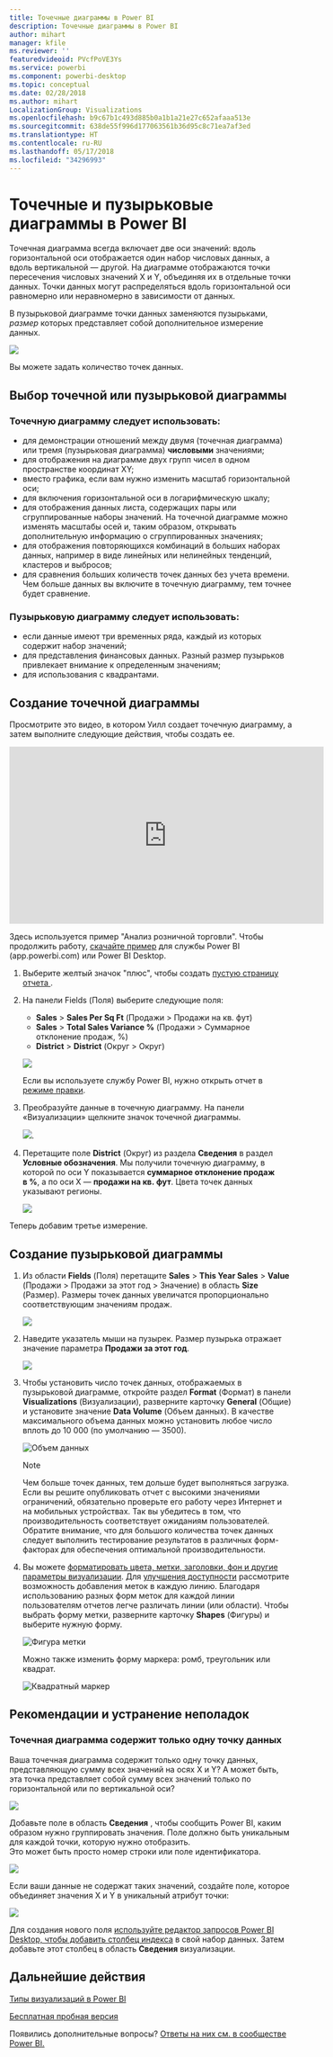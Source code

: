 ```yaml
---
title: Точечные диаграммы в Power BI
description: Точечные диаграммы в Power BI
author: mihart
manager: kfile
ms.reviewer: ''
featuredvideoid: PVcfPoVE3Ys
ms.service: powerbi
ms.component: powerbi-desktop
ms.topic: conceptual
ms.date: 02/28/2018
ms.author: mihart
LocalizationGroup: Visualizations
ms.openlocfilehash: b9c67b1c493d885b0a1b1a21e27c652afaaa513e
ms.sourcegitcommit: 638de55f996d177063561b36d95c8c71ea7af3ed
ms.translationtype: HT
ms.contentlocale: ru-RU
ms.lasthandoff: 05/17/2018
ms.locfileid: "34296993"
---
```

# <a name="scatter-charts-and-bubble-charts-in-power-bi"></a>Точечные и пузырьковые диаграммы в Power BI
Точечная диаграмма всегда включает две оси значений: вдоль горизонтальной оси отображается один набор числовых данных, а вдоль вертикальной — другой. На диаграмме отображаются точки пересечения числовых значений X и Y, объединяя их в отдельные точки данных. Точки данных могут распределяться вдоль горизонтальной оси равномерно или неравномерно в зависимости от данных.

В пузырьковой диаграмме точки данных заменяются пузырьками, *размер* которых представляет собой дополнительное измерение данных.

![](media/power-bi-visualization-scatter/power-bi-bubble-chart.png)

Вы можете задать количество точек данных.  

## <a name="when-to-use-a-scatter-chart-or-bubble-chart"></a>Выбор точечной или пузырьковой диаграммы
### <a name="scatter-charts-are-a-great-choice"></a>Точечную диаграмму следует использовать:
* для демонстрации отношений между двумя (точечная диаграмма) или тремя (пузырьковая диаграмма) **числовыми** значениями;
* для отображения на диаграмме двух групп чисел в одном пространстве координат XY;
* вместо графика, если вам нужно изменить масштаб горизонтальной оси;    
* для включения горизонтальной оси в логарифмическую шкалу;
* для отображения данных листа, содержащих пары или сгруппированные наборы значений. На точечной диаграмме можно изменять масштабы осей и, таким образом, открывать дополнительную информацию о сгруппированных значениях;
* для отображения повторяющихся комбинаций в больших наборах данных, например в виде линейных или нелинейных тенденций, кластеров и выбросов;
* для сравнения больших количеств точек данных без учета времени.  Чем больше данных вы включите в точечную диаграмму, тем точнее будет сравнение.

### <a name="bubble-charts-are-a-great-choice"></a>Пузырьковую диаграмму следует использовать:
* если данные имеют три временных ряда, каждый из которых содержит набор значений;
* для представления финансовых данных.  Разный размер пузырьков привлекает внимание к определенным значениям;
* для использования с квадрантами.

## <a name="create-a-scatter-chart"></a>Создание точечной диаграммы
Просмотрите это видео, в котором Уилл создает точечную диаграмму, а затем выполните следующие действия, чтобы создать ее.

<iframe width="560" height="315" src="https://www.youtube.com/embed/PVcfPoVE3Ys?list=PL1N57mwBHtN0JFoKSR0n-tBkUJHeMP2cP" frameborder="0" allowfullscreen></iframe>


Здесь используется пример "Анализ розничной торговли". Чтобы продолжить работу, [скачайте пример](sample-datasets.md) для службы Power BI (app.powerbi.com) или Power BI Desktop.   

1. Выберите желтый значок "плюс", чтобы создать [пустую страницу отчета ](power-bi-report-add-page.md).
 
2. На панели Fields (Поля) выберите следующие поля:
   - **Sales** > **Sales Per Sq Ft** (Продажи > Продажи на кв. фут)
   - **Sales** > **Total Sales Variance %** (Продажи > Суммарное отклонение продаж, %)
   - **District** > **District** (Округ > Округ)

    ![](media/power-bi-visualization-scatter/power-bi-bar-chart.png)

    Если вы используете службу Power BI, нужно открыть отчет в [режиме правки](service-interact-with-a-report-in-editing-view.md).

3. Преобразуйте данные в точечную диаграмму. На панели «Визуализации» щелкните значок точечной диаграммы.

   ![](media/power-bi-visualization-scatter/pbi_scatter_chart_icon.png).

4. Перетащите поле **District** (Округ) из раздела **Сведения** в раздел **Условные обозначения**. Мы получили точечную диаграмму, в которой по оси Y показывается **суммарное отклонение продаж в %**, а по оси X — **продажи на кв. фут**. Цвета точек данных указывают регионы.

    ![](media/power-bi-visualization-scatter/power-bi-scatter.png)

Теперь добавим третье измерение.

## <a name="create-a-bubble-chart"></a>Создание пузырьковой диаграммы

1. Из области **Fields** (Поля) перетащите **Sales** > **This Year Sales** > **Value** (Продажи > Продажи за этот год > Значение) в область **Size** (Размер). Размеры точек данных увеличатся пропорционально соответствующим значениям продаж.
   
   ![](media/power-bi-visualization-scatter/power-bi-bubble.png)

2. Наведите указатель мыши на пузырек. Размер пузырька отражает значение параметра **Продажи за этот год**.
   
    ![](media/power-bi-visualization-scatter/pbi_scatter_chart_hover.png)

3. Чтобы установить число точек данных, отображаемых в пузырьковой диаграмме, откройте раздел **Format** (Формат) в панели **Visualizations** (Визуализации), разверните карточку **General** (Общие) и установите значение **Data Volume** (Объем данных). В качестве максимального объема данных можно установить любое число вплоть до 10 000 (по умолчанию — 3500).

    ![Объем данных](media/power-bi-visualization-scatter/pbi_scatter_data_volume.png) 

   > [!NOTE]
   > Чем больше точек данных, тем дольше будет выполняться загрузка. Если вы решите опубликовать отчет с высокими значениями ограничений, обязательно проверьте его работу через Интернет и на мобильных устройствах. Так вы убедитесь в том, что производительность соответствует ожиданиям пользователей. Обратите внимание, что для большого количества точек данных следует выполнить тестирование результатов в различных форм-факторах для обеспечения оптимальной производительности.

4. Вы можете [форматировать цвета, метки, заголовки, фон и другие параметры визуализации](service-getting-started-with-color-formatting-and-axis-properties.md). Для [улучшения доступности](desktop-accessibility.md) рассмотрите возможность добавления меток в каждую линию. Благодаря использованию разных форм меток для каждой линии пользователям отчетов легче различать линии (или области). Чтобы выбрать форму метки, разверните карточку **Shapes** (Фигуры) и выберите нужную форму.

      ![Фигура метки](media/power-bi-visualization-scatter/pbi_scatter_marker.png)

   Можно также изменить форму маркера: ромб, треугольник или квадрат.

   ![Квадратный маркер](media/power-bi-visualization-scatter/pbi_scatter_chart_hover_square.png)


## <a name="considerations-and-troubleshooting"></a>Рекомендации и устранение неполадок

### <a name="your-scatter-chart-has-only-one-data-point"></a>**Точечная диаграмма содержит только одну точку данных**
Ваша точечная диаграмма содержит только одну точку данных, представляющую сумму всех значений на осях X и Y?  А может быть, эта точка представляет собой сумму всех значений только по горизонтальной или по вертикальной оси?

![](media/power-bi-visualization-scatter/pbi_scatter_tshoot1.png)

Добавьте поле в область **Сведения** , чтобы сообщить Power BI, каким образом нужно группировать значения. Поле должно быть уникальным для каждой точки, которую нужно отобразить.  
Это может быть просто номер строки или поле идентификатора.

![](media/power-bi-visualization-scatter/pbi_scatter_tshoot.png)

Если ваши данные не содержат таких значений, создайте поле, которое объединяет значения X и Y в уникальный атрибут точки:

![](media/power-bi-visualization-scatter/pbi_scatter_tshoot2.png)

Для создания нового поля [используйте редактор запросов Power BI Desktop, чтобы добавить столбец индекса](desktop-add-custom-column.md) в свой набор данных.  Затем добавьте этот столбец в область **Сведения** визуализации.

## <a name="next-steps"></a>Дальнейшие действия
 [Типы визуализаций в Power BI](power-bi-visualization-types-for-reports-and-q-and-a.md)

[Бесплатная пробная версия](https://powerbi.com/)  

Появились дополнительные вопросы? [Ответы на них см. в сообществе Power BI.](http://community.powerbi.com/)

